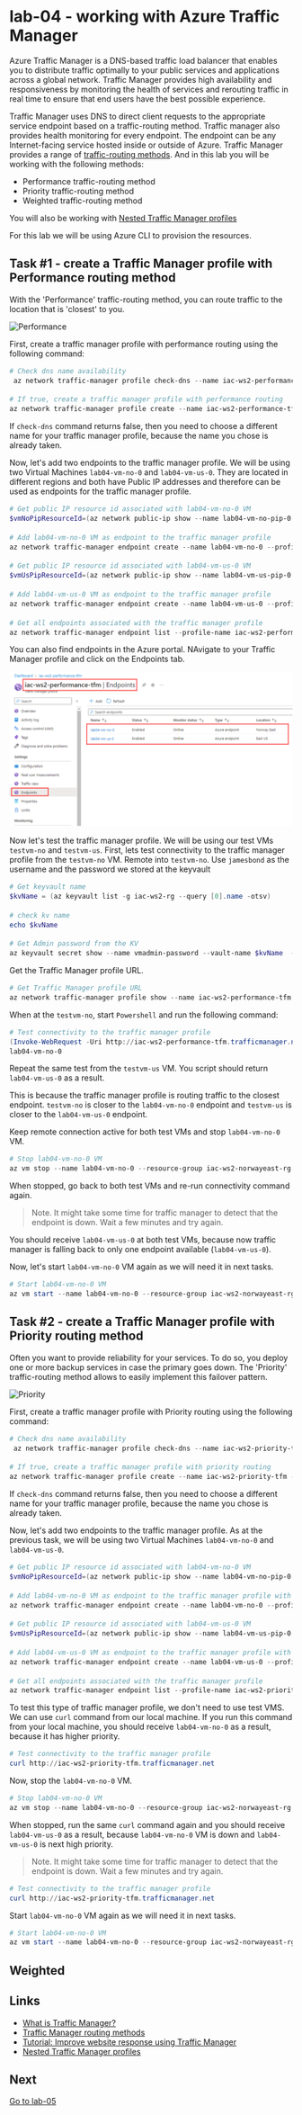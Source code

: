 # lab-04 - working with Azure Traffic Manager

Azure Traffic Manager is a DNS-based traffic load balancer that enables you to distribute traffic optimally to your public services and applications across a global network. Traffic Manager provides high availability and responsiveness by monitoring the health of services and rerouting traffic in real time to ensure that end users have the best possible experience.

Traffic Manager uses DNS to direct client requests to the appropriate service endpoint based on a traffic-routing method. Traffic manager also provides health monitoring for every endpoint. The endpoint can be any Internet-facing service hosted inside or outside of Azure. Traffic Manager provides a range of [traffic-routing methods](https://learn.microsoft.com/en-us/azure/traffic-manager/traffic-manager-routing-methods). And in this lab you will be working with the following methods:

* Performance traffic-routing method
* Priority traffic-routing method
* Weighted traffic-routing method

You will also be working with [Nested Traffic Manager profiles](https://learn.microsoft.com/en-us/azure/traffic-manager/traffic-manager-nested-profiles)

For this lab we will be using Azure CLI to provision the resources. 

## Task #1 - create a Traffic Manager profile with Performance routing method

With the 'Performance' traffic-routing method, you can route traffic to the location that is 'closest' to you.

![Performance](https://learn.microsoft.com/en-us/azure/traffic-manager/media/traffic-manager-routing-methods/performance.png)

First, create a traffic manager profile with performance routing using the following command:

```powershell
# Check dns name availability
 az network traffic-manager profile check-dns --name iac-ws2-performance-tfm --query nameAvailable -otsv

# If true, create a traffic manager profile with performance routing
az network traffic-manager profile create --name iac-ws2-performance-tfm --resource-group iac-ws2-rg --routing-method Performance --unique-dns-name iac-ws2-performance-tfm --ttl 30
```

If `check-dns` command returns false, then you need to choose a different name for your traffic manager profile, because the name you chose is already taken. 

Now, let's add two endpoints to the traffic manager profile. We will be using two Virtual Machines `lab04-vm-no-0` and `lab04-vm-us-0`. They are located in different regions and both have Public IP addresses and therefore can be used as endpoints for the traffic manager profile. 

```powershell
# Get public IP resource id associated with lab04-vm-no-0 VM
$vmNoPipResourceId=(az network public-ip show --name lab04-vm-no-pip-0 --resource-group iac-ws2-norwayeast-rg --query id -otsv)

# Add lab04-vm-no-0 VM as endpoint to the traffic manager profile
az network traffic-manager endpoint create --name lab04-vm-no-0 --profile-name iac-ws2-performance-tfm --resource-group iac-ws2-rg --type azureEndpoints --target-resource-id $vmNoPipResourceId --endpoint-status Enabled

# Get public IP resource id associated with lab04-vm-us-0 VM
$vmUsPipResourceId=(az network public-ip show --name lab04-vm-us-pip-0 --resource-group iac-ws2-eastus-rg --query id -otsv)

# Add lab04-vm-us-0 VM as endpoint to the traffic manager profile
az network traffic-manager endpoint create --name lab04-vm-us-0 --profile-name iac-ws2-performance-tfm --resource-group iac-ws2-rg --type azureEndpoints --target-resource-id $vmUsPipResourceId --endpoint-status Enabled

# Get all endpoints associated with the traffic manager profile
az network traffic-manager endpoint list --profile-name iac-ws2-performance-tfm --resource-group iac-ws2-rg --query "[].{name:name, status:endpointStatus, priority:priority}" -o table
```

You can also find endpoints in the Azure portal. NAvigate to your Traffic Manager profile and click on the Endpoints tab.

![Endpoints](./images/1.png)

Now let's test the traffic manager profile. We will be using our test VMs `testvm-no` and `testvm-us`. First, lets test connectivity to the traffic manager profile from the `testvm-no` VM. Remote into `testvm-no`. Use `jamesbond` as the username and the password we stored at the keyvault

```powershell
# Get keyvault name 
$kvName = (az keyvault list -g iac-ws2-rg --query [0].name -otsv)

# check kv name 
echo $kvName

# Get Admin password from the KV
az keyvault secret show --name vmadmin-password --vault-name $kvName  --query value -otsv
```

Get the Traffic Manager profile URL.

```powershell
# Get Traffic Manager profile URL
az network traffic-manager profile show --name iac-ws2-performance-tfm --resource-group iac-ws2-rg --query dnsConfig.fqdn -otsv
```

When at the `testvm-no`, start `Powershell` and run the following command:

```powershell
# Test connectivity to the traffic manager profile  
(Invoke-WebRequest -Uri http://iac-ws2-performance-tfm.trafficmanager.net).Content
lab04-vm-no-0
```

Repeat the same test from the `testvm-us` VM. You script should return `lab04-vm-us-0` as a result.

This is because the traffic manager profile is routing traffic to the closest endpoint. `testvm-no` is closer to the `lab04-vm-no-0` endpoint and `testvm-us` is closer to the `lab04-vm-us-0` endpoint.

Keep remote connection active for both test VMs and stop `lab04-vm-no-0` VM. 

```powershell	
# Stop lab04-vm-no-0 VM
az vm stop --name lab04-vm-no-0 --resource-group iac-ws2-norwayeast-rg
```

When stopped, go back to both test VMs and re-run connectivity command again. 

> Note. It might take some time for traffic manager to detect that the endpoint is down. Wait a few minutes and try again.

You should receive `lab04-vm-us-0` at both test VMs, because now traffic manager is falling back to only one endpoint available (`lab04-vm-us-0`).

Now, let's start `lab04-vm-no-0` VM again as we will need it in next tasks.

```powershell	
# Start lab04-vm-no-0 VM
az vm start --name lab04-vm-no-0 --resource-group iac-ws2-norwayeast-rg
```

## Task #2 - create a Traffic Manager profile with Priority routing method

Often you want to provide reliability for your services. To do so, you deploy one or more backup services in case the primary goes down. The 'Priority' traffic-routing method allows to easily implement this failover pattern.

![Priority](https://learn.microsoft.com/en-us/azure/traffic-manager/media/traffic-manager-routing-methods/priority.png)


First, create a traffic manager profile with Priority routing using the following command:

```powershell
# Check dns name availability
 az network traffic-manager profile check-dns --name iac-ws2-priority-tfm --query nameAvailable -otsv

# If true, create a traffic manager profile with priority routing
az network traffic-manager profile create --name iac-ws2-priority-tfm --resource-group iac-ws2-rg --routing-method Priority --unique-dns-name iac-ws2-priority-tfm --ttl 30
```

If `check-dns` command returns false, then you need to choose a different name for your traffic manager profile, because the name you chose is already taken. 

Now, let's add two endpoints to the traffic manager profile. As at the previous task, we will be using two Virtual Machines `lab04-vm-no-0` and `lab04-vm-us-0`. 

```powershell
# Get public IP resource id associated with lab04-vm-no-0 VM
$vmNoPipResourceId=(az network public-ip show --name lab04-vm-no-pip-0 --resource-group iac-ws2-norwayeast-rg --query id -otsv)

# Add lab04-vm-no-0 VM as endpoint to the traffic manager profile with priority 1
az network traffic-manager endpoint create --name lab04-vm-no-0 --profile-name iac-ws2-priority-tfm --resource-group iac-ws2-rg --type azureEndpoints --target-resource-id $vmNoPipResourceId --priority 1 --endpoint-status Enabled

# Get public IP resource id associated with lab04-vm-us-0 VM
$vmUsPipResourceId=(az network public-ip show --name lab04-vm-us-pip-0 --resource-group iac-ws2-eastus-rg --query id -otsv)

# Add lab04-vm-us-0 VM as endpoint to the traffic manager profile with priority 2
az network traffic-manager endpoint create --name lab04-vm-us-0 --profile-name iac-ws2-priority-tfm --resource-group iac-ws2-rg --type azureEndpoints --target-resource-id $vmUsPipResourceId --priority 2 --endpoint-status Enabled

# Get all endpoints associated with the traffic manager profile
az network traffic-manager endpoint list --profile-name iac-ws2-priority-tfm --resource-group iac-ws2-rg --query "[].{name:name, status:endpointStatus, priority:priority}" -o table
```

To test this type of traffic manager profile, we don't need to use test VMS. We can use `curl` command from our local machine. If you run this command from your local machine, you should receive `lab04-vm-no-0` as a result, because it has higher priority.

```powershell
# Test connectivity to the traffic manager profile
curl http://iac-ws2-priority-tfm.trafficmanager.net
```

Now, stop the `lab04-vm-no-0` VM.
    
```powershell
# Stop lab04-vm-no-0 VM
az vm stop --name lab04-vm-no-0 --resource-group iac-ws2-norwayeast-rg
```

When stopped, run the same `curl` command again and you should receive `lab04-vm-us-0` as a result, because `lab04-vm-no-0` VM is down and `lab04-vm-us-0` is next high priority. 

> Note. It might take some time for traffic manager to detect that the endpoint is down. Wait a few minutes and try again.

```powershell
# Test connectivity to the traffic manager profile
curl http://iac-ws2-priority-tfm.trafficmanager.net
```

Start `lab04-vm-no-0` VM again as we will need it in next tasks.

```powershell	
# Start lab04-vm-no-0 VM
az vm start --name lab04-vm-no-0 --resource-group iac-ws2-norwayeast-rg
```

## Weighted


## Links

* [What is Traffic Manager?](https://learn.microsoft.com/en-us/azure/traffic-manager/traffic-manager-overview)
* [Traffic Manager routing methods](https://learn.microsoft.com/en-us/azure/traffic-manager/traffic-manager-routing-methods)
* [Tutorial: Improve website response using Traffic Manager](https://learn.microsoft.com/en-us/azure/traffic-manager/tutorial-traffic-manager-improve-website-response)
* [Nested Traffic Manager profiles](https://learn.microsoft.com/en-us/azure/traffic-manager/traffic-manager-nested-profiles)

## Next
[Go to lab-05](../lab-05/readme.md)